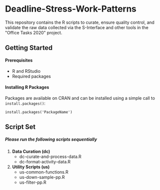 # Deadline-Stress-Work-Patterns
This repository contains the R scripts to curate, ensure quality control, and validate the raw data collected
via the S-Interface and other tools in the "Office Tasks 2020" project.


## Getting Started

#### Prerequisites
- R and RStudio
- Required packages

#### Installing R Packages
Packages are available on CRAN and can be installed using a simple call to `install.packages()`:

    install.packages('PackageName')
	
	
## Script Set
##### Please run the following scripts sequentially
1. **Data Curation (dc)**
	- dc-curate-and-process-data.R
	- dc-format-activity-data.R
2. **Utility Scripts (us)**
	- us-common-functions.R
	- us-down-sample-pp.R
	- us-filter-pp.R